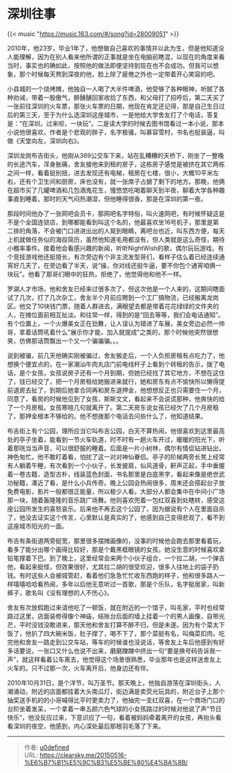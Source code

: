 # 深圳往事


{{< music "https://music.163.com/#/song?id=28009051" >}}


2010年，他23岁，毕业1年了，他想做自己喜欢的事情并以此为生，但是他知道没人能理解，因为在别人看来他所谓的正事就是坐在电脑前瞎混，以现在的角度来看当时，事实也的确如此，按照他的做法即便坚持到现在也不会成功。但我可以想象，那个时候每天熬到深夜的他，脸上除了疲倦之外也一定带着开心笑容的吧。

小县城的一个烧烤摊，他独自一人喝了大半件啤酒，他受够了各种眼神，听腻了各种劝诫，带着一股傲气，醉醺醺回家收拾了东西，和父母打了招呼后，第二天买了一张前往深圳的火车票，那张火车票的日期，他现在肯定还记得，那是自己生日过后的第三天，至于为什么选深圳这座城市，一是他给大学舍友打了个电话，答复是：“在深圳，过来呗，一块玩”。二是读大学的时候去图书馆看过一本小说，那本小说他很喜欢，作者是个悲观的胖子，名字极骚，叫慕容雪村，书名也挺装逼，叫做《天堂向左，深圳向右》。

深圳龙岗布吉街头，他刚从369公交车下来，站在乱糟糟的天桥下，刚坐了一整晚的长途汽车，浑身胀痛，舍友接他来到租的房子，这栋房子感觉是被挤在其它两栋之间一样，看着挺别扭，进去发现还有电梯，租房在七楼，很小，大概10平米左右，还有个卫生间和厨房，床也没有，就一张席子占据了剩下的地方。那晚，他俩在超市买了几罐啤酒和几包酒鬼花生，慢悠悠吃喝着聊天到半夜，聊着大学各种趣事直到睡着，那时的天气闷热潮湿，但他睡得很香，那是在深圳的第一夜。

那段时间他办了一张网吧会员卡，那网吧名字特俗，叫火速网吧，有时候怀疑这是不是个全国连锁店，到哪都能看到叫这个名的，他最喜欢坐16号机子，那里是第二排的角落，不会被门口进进出出的人晃到眼睛，离吧台也近，叫东西方便，每天上机就做任务似的海投简历，虽然他知道毛用都没有，但人类就是这么奇怪，期待小概率事件。接着他会看感兴趣的新闻，听听NightWish的歌，偶尔玩玩游戏，有个竞技游戏他还挺擅长，有次旁边有个非主流发型哥们，看样子估么着已经连续通宵好几天了，在旁边看了半天，说“操，你对线还挺牛逼，要不你包个通宵咱俩一块玩”。他看了那哥们眼中的狂热，拒绝了，他觉得他和他不一样。

罗湖人才市场，他和舍友已经来过很多次了，但这次他是一个人来的，这期间瞎面试了几次，打了几次杂工，舍友半个月前应聘到一个工厂搞物流，已经搬离龙岗区。他交了10块钱门票，随着人群进去，满眼望去都是带着花花绿绿的文件夹的人，在摊位面前相互扯淡。和往常一样，得到的是“回去等等，我们会电话通知”。有个位置上，一个火爆美女正在劲舞，让人误认为错进了车展，美女旁边必然一帅哥，拿着话筒吼着什么"展示你才能，加入就提成"之类的，那个时候他突然很想笑，仿佛那话筒飘出一个又一个骗骗骗。。。

说到被骗，前几天他确实刚被骗过，舍友搬走后，一个人负担房租有点吃力了，他想换个便宜点的，在一家潮汕牛肉丸店门前电线杆子上看到个转租的告示，拨了电话，是个女孩，女孩说房子还有一个月到期，但她已经找了其它地方，不想在这住了，钱已经交了，把一个月房租给她搬进来就行，她和房东有点不愉快所以懒得提前退房去扯了，到期后她拿合同再和房东退押金，他想想反正也只需要住一个月，同意了，看房的时候他见到了女孩，斯斯文文，看起来不会说谎那种，他爽快的给了一个月房租。女孩寒暄几句就离开了。第二天房东说女孩已经欠了几个月房租了，那押金根本不够给的。他不想拨那个电话去问些什么了，他知道结果。

布吉街上有个公园，理所应当它叫布吉公园，白天不算热闹，他很喜欢到这里最高处的亭子坐着，能看到一节火车轨道，时不时有一趟火车开过，暖暖的阳光下，听着那咣当当声音，可以很舒服的睡着。后面是一片小树林，偶尔有情侣钻进钻出，神色匆忙。他不敢盯着看，怕扰了这一对对神仙眷侣。亭子的阶梯两旁长凳上经常有人躺着午睡，有次看到一个小伙子，长发披肩，仙风道骨，鼾声正起，手中垂握着一卷古籍，造型古朴，线装蓝色封面，书名那里是白底黑字，看起来像是绝世武功秘籍，凑近了看，是什么小兵传奇。晚上公园会热闹很多，周末还会搭起台子放免费电影，影片一般都很正能量，所以极少人看。大部分人都会集中在中间小广场那一块，随着轰隆隆的音乐跳广场舞。他则喜欢兜着一包红双喜到处瞎转，感受这座公园所发生的喜怒哀乐。后来他不再去这个公园了，因为据说有个人在里面自杀了，他没去证实这个传言，心里默认是真实的了，他感到自己变得悲观了，看不到这座城市阳光的一面。

布吉有条街道两旁挺宽，那里很多摆摊画像的，没事的时候他会跑去那里看着玩，看多了能分出哪个画得比较好，那是个戴黑框眼镜的女孩，她没生意的时候喜欢拿铅笔撑着下巴。到了晚上，这里经常会来两个小伙子组合，一个拉二胡，一个弹吉他，看起来挺怪，但效果很好，尤其拉二胡的很受欢迎，很多人往地上的袋子扔钱。有时这些人会被城管赶，看着他们急急忙忙收东西跑的样子，他和很多路人一样嘻嘻哈哈看热闹，多年以后他无意听过一首歌，那是个乐队，名字挺居家，叫新裤子，歌名叫《没有理想的人不伤心》。

舍友有次放假跑过来请他吃了一顿饭，就在附近的一个馆子，叫毛家，平时也经常路过这里，店面装修得像个神庙，结账台后面的墙上挂着一个的男人画像，自带光芒，平时没钱没敢进来，那天他和舍友打算不醉不归，但是未遂。因为有个菜太下饭了，他扒了四大碗米饭，肚子撑了，喝不下了，那个菜挺有名，叫梅菜扣肉。吃完他和舍友一路走到公交车站，等车的时候谁也没说话，等舍友上车后他感到有好多话要说，一张口又什么也说不出来，磨磨蹭蹭中挤出一句“要是换号码告诉我一声”，就这样看着公车离去，他觉得这个场景很熟悉，毕业那年也是这样送舍友上火车的。只不过那一次，火车离开后，他身边还有伴。

2010年10月31日，是个洋节，叫万圣节。那天晚上，他独自游荡在深圳街头，人潮涌动，附近的店面都挂着大头南瓜灯，街边满是卖荧光玩具的，附近台子上那个抽奖送手机的的小哥喊得比平时更卖力了，他抽完一支红双喜，在一个商场门口的台阶坐着发呆，一个拿着一串五颜六色气球的小女孩路过的时候对他说了声“节日快乐”，他没反应过来，下意识应了一句，看着被妈妈牵着离开的女孩，再抬头看看深圳的夜空，他感到，内心深处最后那根羽毛落了下来。





---

> 作者: [u0defined](http://clearsky.me/)  
> URL: https://clearsky.me/20150516-%E6%B7%B1%E5%9C%B3%E5%BE%80%E4%BA%8B/  

